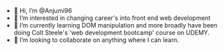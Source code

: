 - 👋 Hi, I’m @Anjumi96
- 👀 I’m interested in changing career's into front end web development
- 🌱 I’m currently learning DOM manipulation and more broadly have been doing Colt Steele's 'web development bootcamp' course on UDEMY.
- 💞️ I’m looking to collaborate on anything where I can learn.


<!---
Anjumi96/Anjumi96 is a ✨ special ✨ repository because its `README.md` (this file) appears on your GitHub profile.
You can click the Preview link to take a look at your changes.
--->
